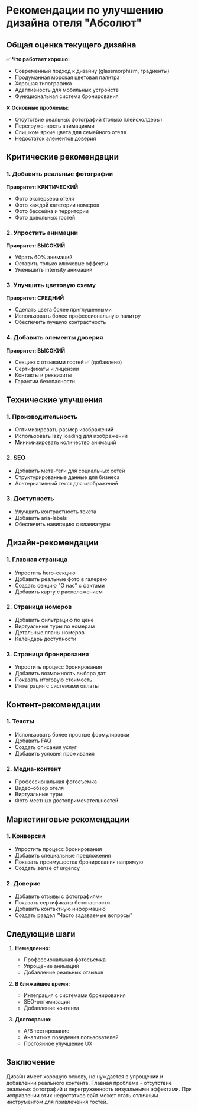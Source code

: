 # Рекомендации по улучшению дизайна отеля "Абсолют"

## Общая оценка текущего дизайна

✅ **Что работает хорошо:**

- Современный подход к дизайну (glassmorphism, градиенты)
- Продуманная морская цветовая палитра
- Хорошая типографика
- Адаптивность для мобильных устройств
- Функциональная система бронирования

❌ **Основные проблемы:**

- Отсутствие реальных фотографий (только плейсхолдеры)
- Перегруженность анимациями
- Слишком яркие цвета для семейного отеля
- Недостаток элементов доверия

## Критические рекомендации

### 1. Добавить реальные фотографии

**Приоритет: КРИТИЧЕСКИЙ**

- Фото экстерьера отеля
- Фото каждой категории номеров
- Фото бассейна и территории
- Фото довольных гостей

### 2. Упростить анимации

**Приоритет: ВЫСОКИЙ**

- Убрать 60% анимаций
- Оставить только ключевые эффекты
- Уменьшить intensity анимаций

### 3. Улучшить цветовую схему

**Приоритет: СРЕДНИЙ**

- Сделать цвета более приглушенными
- Использовать более профессиональную палитру
- Обеспечить лучшую контрастность

### 4. Добавить элементы доверия

**Приоритет: ВЫСОКИЙ**

- Секцию с отзывами гостей ✅ (добавлено)
- Сертификаты и лицензии
- Контакты и реквизиты
- Гарантии безопасности

## Технические улучшения

### 1. Производительность

- Оптимизировать размер изображений
- Использовать lazy loading для изображений
- Минимизировать количество анимаций

### 2. SEO

- Добавить мета-теги для социальных сетей
- Структурированные данные для бизнеса
- Альтернативный текст для изображений

### 3. Доступность

- Улучшить контрастность текста
- Добавить aria-labels
- Обеспечить навигацию с клавиатуры

## Дизайн-рекомендации

### 1. Главная страница

- Упростить hero-секцию
- Добавить реальные фото в галерею
- Создать секцию "О нас" с фактами
- Добавить карту с расположением

### 2. Страница номеров

- Добавить фильтрацию по цене
- Виртуальные туры по номерам
- Детальные планы номеров
- Календарь доступности

### 3. Страница бронирования

- Упростить процесс бронирования
- Добавить возможность выбора дат
- Показать итоговую стоимость
- Интеграция с системами оплаты

## Контент-рекомендации

### 1. Тексты

- Использовать более простые формулировки
- Добавить FAQ
- Создать описания услуг
- Добавить условия проживания

### 2. Медиа-контент

- Профессиональная фотосъемка
- Видео-обзор отеля
- Виртуальные туры
- Фото местных достопримечательностей

## Маркетинговые рекомендации

### 1. Конверсия

- Упростить процесс бронирования
- Добавить специальные предложения
- Показать преимущества бронирования напрямую
- Создать sense of urgency

### 2. Доверие

- Добавить отзывы с фотографиями
- Показать сертификаты безопасности
- Добавить контактную информацию
- Создать раздел "Часто задаваемые вопросы"

## Следующие шаги

1. **Немедленно:**

   - Профессиональная фотосъемка
   - Упрощение анимаций
   - Добавление реальных отзывов

2. **В ближайшее время:**

   - Интеграция с системами бронирования
   - SEO-оптимизация
   - Добавление контента

3. **Долгосрочно:**
   - A/B тестирование
   - Аналитика поведения пользователей
   - Постоянное улучшение UX

## Заключение

Дизайн имеет хорошую основу, но нуждается в упрощении и добавлении реального контента. Главная проблема - отсутствие реальных фотографий и перегруженность визуальными эффектами. При исправлении этих недостатков сайт может стать отличным инструментом для привлечения гостей.
